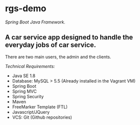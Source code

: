 # rgs-demo

*Spring Boot Java Framework.*

## A car service app designed to handle the everyday jobs of car service.
There are two main users, the admin and the clients.

*Technical Requirements:*
* Java SE 1.8
* Database: MySQL > 5.5 (Already installed in the Vagrant VM)
* Spring Boot
* Spring MVC
* Spring Security
* Maven
* FreeMarker Template (FTL)
* Javascript/JQuery
* VCS: Git (Github repositories)
